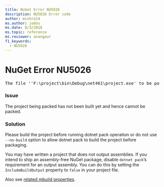 ```yaml
---
title: NuGet Error NU5026
description: NU5026 Error code
author: mishra14
ms.author: jodou
ms.date: 8/3/2018
ms.topic: reference
ms.reviewer: anangaur
f1_keywords: 
  - NU5026
---
```


# NuGet Error NU5026
<pre>The file ''F:\project\bin\Debug\net461\project.exe' to be packed was not found on disk.</pre>

### Issue

The project being packed has not been built yet and hence cannot be packed.


### Solution

Please build the project before running dotnet pack operation or do not use `--no-build` option to allow dotnet pack to build the project before packaging.

You may have written a project that does not output assemblies. If you intend to ship an assembly-free NuGet package, disable `dotnet pack`’s requirement for an output assembly. You can do this by setting the `IncludeBuildOutput` property to `false` in your project file.

Also see [related mbuild properties](../msbuild-targets.md#output-assemblies).

